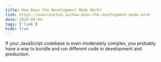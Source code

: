 ```yaml
---
title: How Does the Development Mode Work?
link: https://overreacted.io/how-does-the-development-mode-work
date: 2019-08-04
tags: ['link']
hide: true
---
```


If your JavaScript codebase is even moderately complex, you probably have a way to bundle and run different code in development and production.
